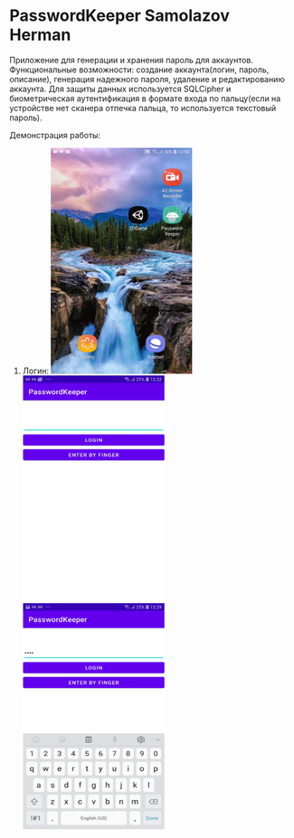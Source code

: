# PasswordKeeper Samolazov Herman 

Приложение для генерации и хранения пароль для аккаунтов. 
Функциональные возможности: создание аккаунта(логин, пароль, описание), генерация надежного пароля, удаление и редактированию аккаунта.
Для защиты данных используется SQLCipher и биометрическая аутентификация в формате входа по пальцу(еcли на устройстве нет сканера отпечка пальца, то используется текстовый пароль).

Демонстрация работы:
1) Логин: 
<img src="demonstration/gifs/1.gif" width="250" height="400" /> <img src="demonstration/screenshots/1.jpg" width="250" height="400" /> <img src="demonstration/screenshots/2.jpg" width="250" height="400" />

